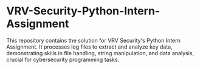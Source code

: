 # VRV-Security-Python-Intern-Assignment
This repository contains the solution for VRV Security's Python Intern Assignment. It processes log files to extract and analyze key data, demonstrating skills in file handling, string manipulation, and data analysis, crucial for cybersecurity programming tasks.
